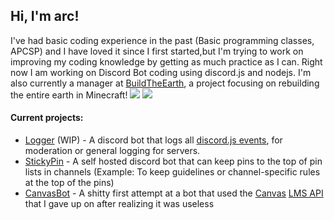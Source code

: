 ## Hi, I'm arc!

I've had basic coding experience in the past (Basic programming classes, APCSP) and I have loved it since I first started,but I'm trying to work on improving my coding knowledge by getting as much practice as I can. Right now I am working on Discord Bot coding using discord.js and nodejs. I'm also currently a manager at [BuildTheEarth](https://buildtheearth.net), a project focusing on rebuilding the entire earth in Minecraft! [![](https://img.shields.io/badge/Discord-BuildTheEarth.net-7289da?logo=discord)](https://buildtheearth.net/discord) [![](https://img.shields.io/badge/Github-BuildTheEarth-000000?logo=github)](https://github.com/BuildTheEarth)

#### Current projects:
* [Logger](https://github.com/arc25275/logger) (WIP) - A discord bot that logs all [discord.js events](https://discord.js.org/#/docs/main/stable/class/Client), for moderation or general logging for servers. 
* [StickyPin](https://github.com/arc25275/stickypin) - A self hosted discord bot that can keep pins to the top of pin lists in channels (Example: To keep guidelines or channel-specific rules at the top of the pins)
* [CanvasBot](https://github.com/arc25275/canvasbot) - A shitty first attempt at a bot that used the [Canvas](https://www.instructure.com/) [LMS API](https://canvas.instructure.com/doc/api/) that I gave up on after realizing it was useless
